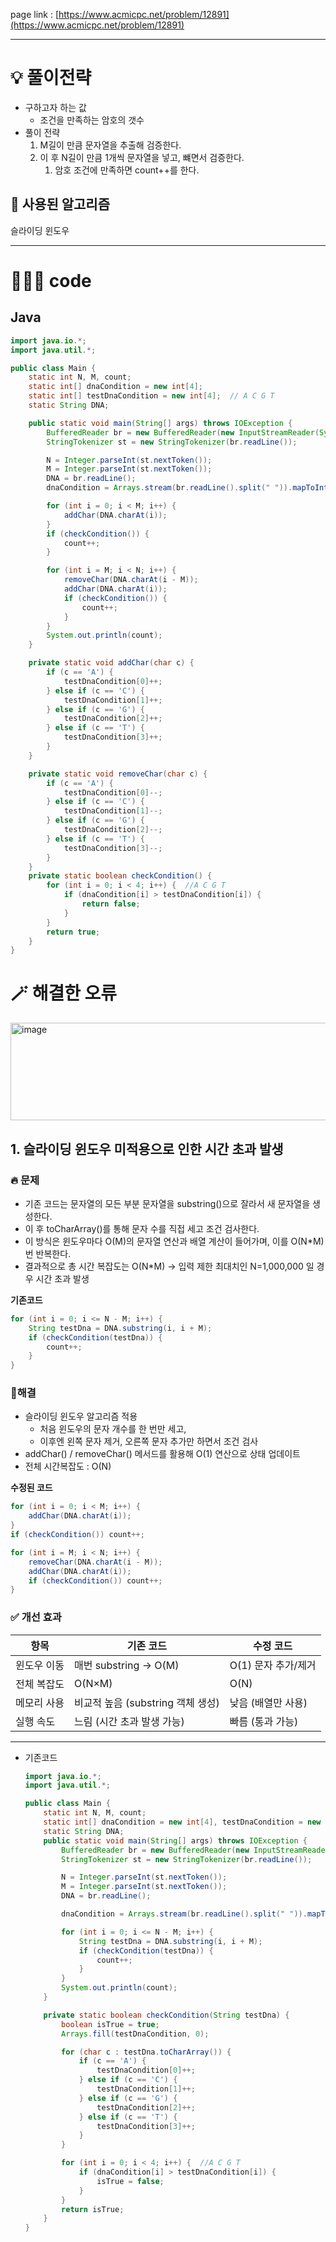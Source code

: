 page link : [https://www.acmicpc.net/problem/12891](https://www.acmicpc.net/problem/12891)

---

# 💡 풀이전략
- 구하고자 하는 값
    - 조건을 만족하는 암호의 갯수
- 풀이 전략
    1. M길이 만큼 문자열을 추출해 검증한다.
    2. 이 후 N길이 만큼 1개씩 문자열을 넣고, 뺴면서 검증한다.
        1. 암호 조건에 만족하면 count++를 한다.

## 🎨 사용된 알고리즘
슬라이딩 윈도우

---

# 🧑🏻‍💻 code

## Java

```java
import java.io.*;
import java.util.*;

public class Main {
    static int N, M, count;
    static int[] dnaCondition = new int[4];
    static int[] testDnaCondition = new int[4];  // A C G T
    static String DNA;

    public static void main(String[] args) throws IOException {
        BufferedReader br = new BufferedReader(new InputStreamReader(System.in));
        StringTokenizer st = new StringTokenizer(br.readLine());

        N = Integer.parseInt(st.nextToken());
        M = Integer.parseInt(st.nextToken());
        DNA = br.readLine();
        dnaCondition = Arrays.stream(br.readLine().split(" ")).mapToInt(Integer::parseInt).toArray();

        for (int i = 0; i < M; i++) {
            addChar(DNA.charAt(i));
        }
        if (checkCondition()) {
            count++;
        }

        for (int i = M; i < N; i++) {
            removeChar(DNA.charAt(i - M));
            addChar(DNA.charAt(i));
            if (checkCondition()) {
                count++;
            }
        }
        System.out.println(count);
    }

    private static void addChar(char c) {
        if (c == 'A') {
            testDnaCondition[0]++;
        } else if (c == 'C') {
            testDnaCondition[1]++;
        } else if (c == 'G') {
            testDnaCondition[2]++;
        } else if (c == 'T') {
            testDnaCondition[3]++;
        }
    }

    private static void removeChar(char c) {
        if (c == 'A') {
            testDnaCondition[0]--;
        } else if (c == 'C') {
            testDnaCondition[1]--;
        } else if (c == 'G') {
            testDnaCondition[2]--;
        } else if (c == 'T') {
            testDnaCondition[3]--;
        }
    }
    private static boolean checkCondition() {
        for (int i = 0; i < 4; i++) {  //A C G T
            if (dnaCondition[i] > testDnaCondition[i]) {
                return false;
            }
        }
        return true;
    }
}
```

# 🪄 해결한 오류

<img width="514" height="156" alt="image" src="https://github.com/user-attachments/assets/6a998def-976b-4864-91b4-29e6c8502c57" />

## 1. 슬라이딩 윈도우 미적용으로 인한 시간 초과 발생

### 🔥 문제

- 기존 코드는 문자열의 모든 부분 문자열을 substring()으로 잘라서 새 문자열을 생성한다.
- 이 후 toCharArray()를 통해 문자 수를 직접 세고 조건 검사한다.
- 이 방식은 윈도우마다 O(M)의 문자열 연산과 배열 계산이 들어가며, 이를 O(N*M)번 반복한다.
- 결과적으로 총 시간 복잡도는 O(N*M) → 입력 제한 최대치인 N=1,000,000 일 경우 시간 초과 발생

**기존코드**

```java
for (int i = 0; i <= N - M; i++) {
    String testDna = DNA.substring(i, i + M);
    if (checkCondition(testDna)) {
        count++;
    }
}
```

### 🧯해결

- 슬라이딩 윈도우 알고리즘 적용
    - 처음 윈도우의 문자 개수를 한 번만 세고,
    - 이후엔 왼쪽 문자 제거, 오른쪽 문자 추가만 하면서 조건 검사
- addChar() / removeChar() 메서드를 활용해 O(1) 연산으로 상태 업데이트
- 전체 시간복잡도 : O(N)

**수정된 코드**

```java
for (int i = 0; i < M; i++) {
    addChar(DNA.charAt(i));
}
if (checkCondition()) count++;

for (int i = M; i < N; i++) {
    removeChar(DNA.charAt(i - M));
    addChar(DNA.charAt(i));
    if (checkCondition()) count++;
}
```

### ✅ 개선 효과

| **항목** | **기존 코드** | **수정 코드** |
| --- | --- | --- |
| 윈도우 이동 | 매번 substring → O(M) | O(1) 문자 추가/제거 |
| 전체 복잡도 | O(N×M) | O(N) |
| 메모리 사용 | 비교적 높음 (substring 객체 생성) | 낮음 (배열만 사용) |
| 실행 속도 | 느림 (시간 초과 발생 가능) | 빠름 (통과 가능) |

---

- 기존코드
    
    ```java
    import java.io.*;
    import java.util.*;
    
    public class Main {
        static int N, M, count;
        static int[] dnaCondition = new int[4], testDnaCondition = new int[4];  // A C G T
        static String DNA;
        public static void main(String[] args) throws IOException {
            BufferedReader br = new BufferedReader(new InputStreamReader(System.in));
            StringTokenizer st = new StringTokenizer(br.readLine());
    
            N = Integer.parseInt(st.nextToken());
            M = Integer.parseInt(st.nextToken());
            DNA = br.readLine();
    
            dnaCondition = Arrays.stream(br.readLine().split(" ")).mapToInt(Integer::parseInt).toArray();
    
            for (int i = 0; i <= N - M; i++) {
                String testDna = DNA.substring(i, i + M);
                if (checkCondition(testDna)) {
                    count++;
                }
            }
            System.out.println(count);
        }
    
        private static boolean checkCondition(String testDna) {
            boolean isTrue = true;
            Arrays.fill(testDnaCondition, 0);
    
            for (char c : testDna.toCharArray()) {
                if (c == 'A') {
                    testDnaCondition[0]++;
                } else if (c == 'C') {
                    testDnaCondition[1]++;
                } else if (c == 'G') {
                    testDnaCondition[2]++;
                } else if (c == 'T') {
                    testDnaCondition[3]++;
                }
            }
    
            for (int i = 0; i < 4; i++) {  //A C G T
                if (dnaCondition[i] > testDnaCondition[i]) {
                    isTrue = false;
                }
            }
            return isTrue;
        }
    }
    
    ```
